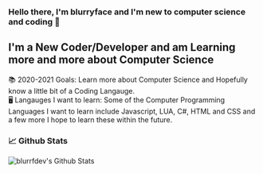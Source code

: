 ### Hello there, I'm blurryface and I'm new to computer science and coding 🙂

## I'm a New Coder/Developer and am Learning more and more about Computer Science 
📚 2020-2021 Goals: Learn more about Computer Science and Hopefully know a little bit of a Coding Langauge.                                                     
🖥️ Langauges I want to learn: Some of the Computer Programming Languages I want to learn include Javascript, LUA, C#, HTML and CSS and a few more I hope to learn these within the future.

### 📈 Github Stats

<img align="left" alt="blurrfdev's Github Stats" src="https://github-readme-stats.vercel.app/api?username=blurrfdev&show_icons=true&theme=tokyonight" />
